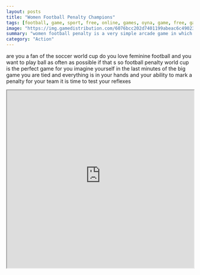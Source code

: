 ```yaml
---
layout: posts
title: "Women Football Penalty Champions"
tags: [football, game, sport, free, online, games, oyna, game, free, games, play, play, games]
image: "https://img.gamedistribution.com/6076bcc202d7401199abeac6c4902326-1280x550.jpeg"
summary: "women football penalty is a very simple arcade game in which you have to make a penalty your objective is to score and overcome the goalkeeper you simply have to choose the direction of the shot and pray the goalkeeper doesn t get it this game is perfect for women who are finally brought forward  free online games oyna game free games play play games"
category: "Action"
---
```


are you a fan of the soccer world cup do you love feminine football and you want to play ball as often as possible if that s so football penalty world cup is the perfect game for you imagine yourself in the last minutes of the big game you are tied and everything is in your hands and your ability to mark a penalty for your team it is time to test your reflexes

<iframe width="100%" height="480px;" src="https://html5.gamedistribution.com/6076bcc202d7401199abeac6c4902326/"></iframe>